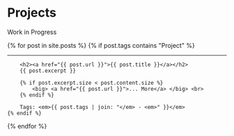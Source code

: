 # Projects

Work in Progress

<p>
{% for post in site.posts %}
	{% if post.tags contains "Project" %}
		<hr>

		<h2><a href="{{ post.url }}">{{ post.title }}</a></h2>
		{{ post.excerpt }}

		{% if post.excerpt.size < post.content.size %}
			<big> <a href="{{ post.url }}">... More</a> </big> <br>
		{% endif %}

		Tags: <em>{{ post.tags | join: "</em> - <em>" }}</em>
	{% endif %}
{% endfor %}
</p>
